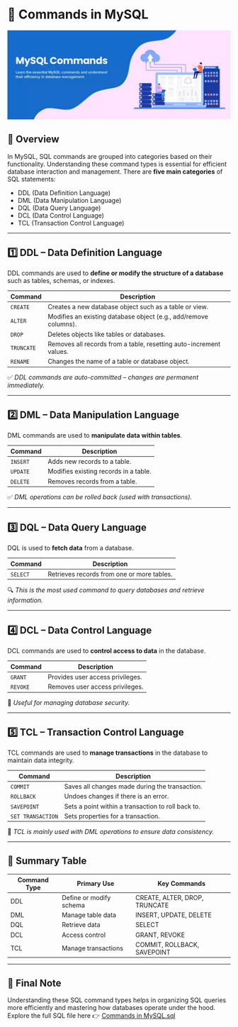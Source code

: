 # 🧠 Commands in MySQL

<p align="center">
  <img src="https://github.com/Akshatha435/SQL/blob/main/1.%20Commands/Commands.jpg" alt="SQL Banner" />
</p>


## 📘 Overview

In MySQL, SQL commands are grouped into categories based on their functionality. Understanding these command types is essential for efficient database interaction and management. There are **five main categories** of SQL statements:

- DDL (Data Definition Language)
- DML (Data Manipulation Language)
- DQL (Data Query Language)
- DCL (Data Control Language)
- TCL (Transaction Control Language)

---

## 1️⃣ DDL – Data Definition Language

DDL commands are used to **define or modify the structure of a database** such as tables, schemas, or indexes.

| Command | Description |
|---------|-------------|
| `CREATE` | Creates a new database object such as a table or view. |
| `ALTER` | Modifies an existing database object (e.g., add/remove columns). |
| `DROP` | Deletes objects like tables or databases. |
| `TRUNCATE` | Removes all records from a table, resetting auto-increment values. |
| `RENAME` | Changes the name of a table or database object. |

✅ *DDL commands are auto-committed – changes are permanent immediately.*

---

## 2️⃣ DML – Data Manipulation Language

DML commands are used to **manipulate data within tables**.

| Command | Description |
|---------|-------------|
| `INSERT` | Adds new records to a table. |
| `UPDATE` | Modifies existing records in a table. |
| `DELETE` | Removes records from a table. |

✅ *DML operations can be rolled back (used with transactions).*

---

## 3️⃣ DQL – Data Query Language

DQL is used to **fetch data** from a database.

| Command | Description |
|---------|-------------|
| `SELECT` | Retrieves records from one or more tables. |

🔍 *This is the most used command to query databases and retrieve information.*

---

## 4️⃣ DCL – Data Control Language

DCL commands are used to **control access to data** in the database.

| Command | Description |
|---------|-------------|
| `GRANT` | Provides user access privileges. |
| `REVOKE` | Removes user access privileges. |

🔐 *Useful for managing database security.*

---

## 5️⃣ TCL – Transaction Control Language

TCL commands are used to **manage transactions** in the database to maintain data integrity.

| Command | Description |
|---------|-------------|
| `COMMIT` | Saves all changes made during the transaction. |
| `ROLLBACK` | Undoes changes if there is an error. |
| `SAVEPOINT` | Sets a point within a transaction to roll back to. |
| `SET TRANSACTION` | Sets properties for a transaction. |

🔁 *TCL is mainly used with DML operations to ensure data consistency.*

---

## 🧩 Summary Table

| Command Type | Primary Use | Key Commands |
|--------------|-------------|--------------|
| DDL | Define or modify schema | CREATE, ALTER, DROP, TRUNCATE |
| DML | Manage table data | INSERT, UPDATE, DELETE |
| DQL | Retrieve data | SELECT |
| DCL | Access control | GRANT, REVOKE |
| TCL | Manage transactions | COMMIT, ROLLBACK, SAVEPOINT |

---

## 📌 Final Note

Understanding these SQL command types helps in organizing SQL queries more efficiently and mastering how databases operate under the hood.  
Explore the full SQL file here 👉 [Commands in MySQL.sql](https://github.com/jeevan499/SQL/blob/main/1.%20Commands/Commands%20in%20MySQL.sql)
